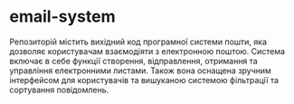# email-system
Репозиторій містить вихідний код програмної системи пошти, яка дозволяє користувачам взаємодіяти з електронною поштою. Система включає в себе функції створення, відправлення, отримання та управління електронними листами. Також вона оснащена зручним інтерфейсом для користувачів та вишуканою системою фільтрації та сортування повідомлень.
